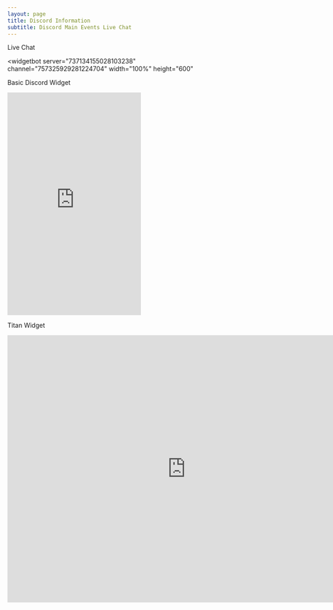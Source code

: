 ```yaml
---
layout: page
title: Discord Information
subtitle: Discord Main Events Live Chat
---
```


Live Chat

<widgetbot
  server="737134155028103238"
  channel="757325929281224704"
  width="100%"
  height="600"
></widgetbot>
<script src="https://cdn.jsdelivr.net/npm/@widgetbot/html-embed"></script>

Basic Discord Widget

<iframe src="https://discord.com/widget?id=737134155028103238&amp;theme=dark" width="300" height="500" allowtransparency="true" frameborder="0" sandbox="allow-popups allow-popups-to-escape-sandbox allow-same-origin allow-scripts"></iframe>

Titan Widget
<iframe src="https://titanembeds.com/embed/737134155028103238?defaultchannel=737134155028103243" height="600" width="800" frameborder="0"></iframe>